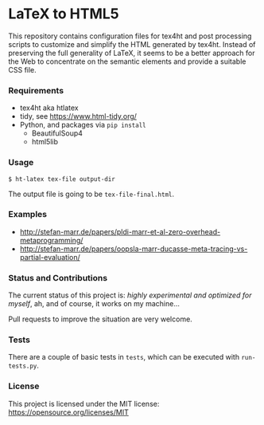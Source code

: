 LaTeX to HTML5
==============

This repository contains configuration files for tex4ht and post processing
scripts to customize and simplify the HTML generated by tex4ht. Instead of
preserving the full generality of LaTeX, it seems to be a better approach for
the Web to concentrate on the semantic elements and provide a suitable CSS file.


### Requirements

 - tex4ht aka htlatex
 - tidy, see https://www.html-tidy.org/
 - Python, and packages via `pip install`
   - BeautifulSoup4
   - html5lib

### Usage

```
$ ht-latex tex-file output-dir
```

The output file is going to be `tex-file-final.html`.

### Examples

 - http://stefan-marr.de/papers/pldi-marr-et-al-zero-overhead-metaprogramming/
 - http://stefan-marr.de/papers/oopsla-marr-ducasse-meta-tracing-vs-partial-evaluation/

### Status and Contributions

The current status of this project is: *highly experimental and optimized for
myself*, ah, and of course, it works on my machine...

Pull requests to improve the situation are very welcome.

### Tests

There are a couple of basic tests in `tests`, which can be executed with
`run-tests.py`.

### License

This project is licensed under the MIT license: https://opensource.org/licenses/MIT
